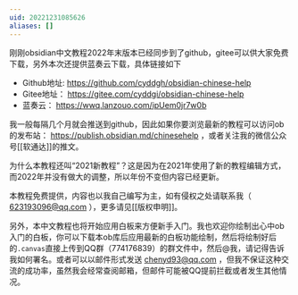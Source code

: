 ```yaml
---
uid: 20221231085626
aliases: []
---
```

刚刚obsidian中文教程2022年末版本已经同步到了github，gitee可以供大家免费下载，另外本次还提供蓝奏云下载，具体链接如下
- Github地址: https://github.com/cyddgh/obsidian-chinese-help
- Gitee地址： https://gitee.com/cyddgi/obsidian-chinese-help
- 蓝奏云： https://wwq.lanzouo.com/ipUem0jr7w0b

我一般每隔几个月就会推送到github，因此如果你要浏览最新的教程可以访问ob的发布站： https://publish.obsidian.md/chinesehelp ，或者关注我的微信公众号[[软通达]]的推文。

为什么本教程还叫“2021新教程”？这是因为在2021年使用了新的教程编辑方式，而2022年并没有做大的调整，所以年份不变但内容已经更新。

本教程免费提供，内容也以我自己编写为主，如有侵权之处请联系我（ 623193096@qq.com ），更多请见[[版权申明]]。

另外，本中文教程也将开始应用白板来方便新手入门。我也欢迎你绘制出心中ob入门的白板，你可以下载本ob库后应用最新的白板功能绘制，然后将绘制好后的`.canvas`直接上传到QQ群（774176839）的群文件中，然后@我，请记得告诉我如何署名。或者可以以邮件形式发送 chenyd93@qq.com ，但我不保证这种交流的成功率，虽然我会经常查阅邮箱，但邮件可能被QQ提前拦截或者发生其他情况。
